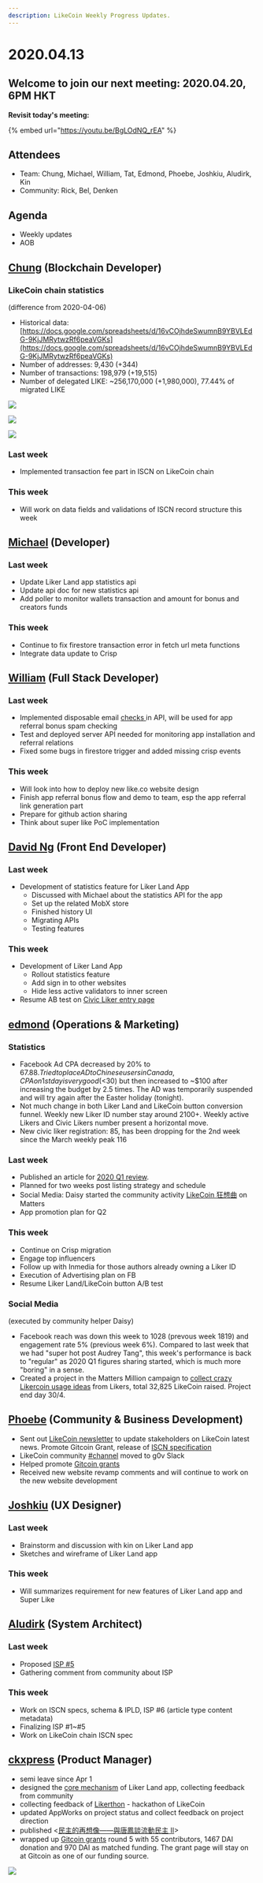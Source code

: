 ```yaml
---
description: LikeCoin Weekly Progress Updates.
---
```


# 2020.04.13

## Welcome to join our next meeting: 2020.04.20, 6PM HKT

**Revisit today's meeting:**

{% embed url="https://youtu.be/BgLOdNQ_rEA" %}

## Attendees <a href="#98d6" id="98d6"></a>

* Team: Chung, Michael, William, Tat, Edmond, Phoebe, Joshkiu, Aludirk, Kin
* Community: Rick, Bel, Denken

## Agenda <a href="#e3a3" id="e3a3"></a>

* Weekly updates
* AOB

## [Chung](https://like.co/chungwu) (Blockchain Developer)

### LikeCoin chain statistics

(difference from 2020-04-06)

* Historical data: [https://docs.google.com/spreadsheets/d/16vCOjhdeSwumnB9YBVLEdG-9KjJMRytwzRf6peaVGKs](https://docs.google.com/spreadsheets/d/16vCOjhdeSwumnB9YBVLEdG-9KjJMRytwzRf6peaVGKs)
* Number of addresses: 9,430 (+344)
* Number of transactions: 198,979 (+19,515)
* Number of delegated LIKE: \~256,170,000 (+1,980,000), 77.44% of migrated LIKE

![](<../../../.gitbook/assets/zhu-jie-20200413-161946 (1) (1) (1).png>)

![](<../../../.gitbook/assets/zhu-jie-20200413-1619462 (1) (1).png>)

![](../../../.gitbook/assets/zhu-jie-20200413-1619463.png)

### Last week

* Implemented transaction fee part in ISCN on LikeCoin chain

### This week

* Will work on data fields and validations of ISCN record structure this week&#x20;

## [Michael](https://like.co/michaelcheung) (Developer)

### Last week

* Update Liker Land app statistics api
* Update api doc for new statistics api
* Add poller to monitor wallets transaction and amount for bonus and creators funds

### This week

* Continue to fix firestore transaction error in fetch url meta functions
* Integrate data update to Crisp

## [William](https://like.co/williamchong007) (Full Stack Developer)

### Last week

* Implemented disposable email [checks ](https://github.com/likecoin/likecoin-api-public/pull/138)in API, will be used for app referral bonus spam checking
* Test and deployed server API needed for monitoring app installation and referral relations
* Fixed some bugs in firestore trigger and added missing crisp events

### This week

* Will look into how to deploy new like.co website design
* Finish app referral bonus flow and demo to team, esp the app referral link generation part
* Prepare for github action sharing
* Think about super like PoC implementation

## [David Ng](https://github.com/nwingt) (Front End Developer)

### Last week

* Development of statistics feature for Liker Land App
  * Discussed with Michael about the statistics API for the app
  * Set up the related MobX store
  * Finished history UI
  * Migrating APIs
  * Testing features

### This week

* Development of Liker Land App
  * Rollout statistics feature
  * Add sign in to other websites
  * Hide less active validators to inner screen
* Resume AB test on [Civic Liker entry page](https://liker.land/civic)

## [**edmond**](https://like.co/edmondyu) **(Operations & Marketing)**

### **Statistics**

* Facebook Ad CPA decreased by 20% to $67.88.  Tried to place AD to Chinese users in Canada, CPA on 1st day is very good (<$30) but then increased to \~$100 after increasing the budget by 2.5 times.  The AD was temporarily suspended and will try again after the Easter holiday (tonight).
* Not much change in both Liker Land and LikeCoin button conversion funnel.  Weekly new Liker ID number stay around 2100+.  Weekly active Likers and Civic Likers number present a horizontal move.
* New civic liker registration: 85, has been dropping for the 2nd week since the March weekly peak 116

### Last week

* Published an article for [2020 Q1 review](https://matters.news/@likecoin/%E8%AE%9A%E8%B3%9E%E5%85%AC%E6%B0%91-2020-%E7%AC%AC%E4%B8%80%E5%AD%A3%E5%9B%9E%E9%A1%A7-bafyreifdlfznigt3htdur7e2pyomoem5chmmortz34rnakprxdipt6s2vy).
* Planned for two weeks post listing strategy and schedule
* Social Media: Daisy started the community activity [LikeCoin 狂想曲](https://matters.news/@daisy/matters-%E7%A4%BE%E5%8D%80%E5%9F%BA%E9%87%91%E9%85%8D%E6%8D%90%E6%8F%90%E6%A1%88-like-coin-%E7%8B%82%E6%83%B3%E6%9B%B2-bafyreiftbuickqne5bosrwweerr4znzsmhoygyipzlcv222l5glsekjvcm) on Matters
* App promotion plan for Q2

### This week

* Continue on Crisp migration
* Engage top influencers
* Follow up with Inmedia for those authors already owning a Liker ID
* Execution of Advertising plan on FB
* Resume Liker Land/LikeCoin button A/B test

### Social Media

(executed by community helper Daisy)

* Facebook reach was down this week to 1028 (prevous week 1819) and engagement rate 5% (previous week 6%). Compared to last week that we had "super hot post Audrey Tang", this week's performance is back to "regular" as 2020 Q1 figures sharing started, which is much more "boring" in a sense.
*  Created a project in the Matters Million campaign to [collect crazy Likercoin usage ideas](https://matters.news/@daisy/like-coin-%E6%96%B0%E6%89%8B%E6%9D%91-%E4%B8%8D%E6%96%B7%E6%9B%B4%E6%96%B0-%E8%AB%8B%E7%9C%8B%E7%95%99%E8%A8%80-zdpuAwHNTynzTx2Vi3Q487FNjSsacmzkRoiWpPjFgydW2gy6y) from Likers, total 32,825 LikeCoin raised. Project end day 30/4.

## [Phoebe](https://like.co/phoebe\_fb) (Community & Business Development) <a href="#fbf6" id="fbf6"></a>

* Sent out [LikeCoin newsletter](https://likecoin.substack.com/p/donate-1-to-help-likecoin-get-matching) to update stakeholders on LikeCoin latest news. Promote Gitcoin Grant, release of [ISCN specification](https://github.com/likecoin/iscn-specs/issues/2)
* LikeCoin community [#channel](https://join.slack.com/share/I011DE5FJSH/U02uGaEcuv166aGQtqla6NK7/enQtMTA0NzQ4MTUyODkwMS0zYjA0ZTFiMjQzNjlhMjc5NGZhYjYxMzE5N2Y2ZDVlNzhlMDBkMmUxNGUwYmYxMWMyMjdhYTdmYzM1YmJjYWRh) moved to g0v Slack
* Helped promote [Gitcoin grants](https://gitcoin.co/grants/634/likecoin-republic-of-liker-land)&#x20;
* Received new website revamp comments and will continue to work on the new website development

## [Joshkiu](https://like.co/joshkiu) (UX Designer) <a href="#fbf6" id="fbf6"></a>

### Last week

* Brainstorm and discussion with kin on Liker Land app
* Sketches and wireframe of Liker Land app&#x20;

### This week

* Will summarizes requirement for new features of Liker Land app and Super Like

## [Aludirk](https://like.co/aludirk) (System Architect) <a href="#fbf6" id="fbf6"></a>

### Last week

* Proposed [ISP #5](https://github.com/likecoin/iscn-specs/issues/5)
* Gathering comment from community about ISP

### This week

* Work on ISCN specs, schema & IPLD, ISP #6 (article type content metadata)
* Finalizing ISP #1\~#5
* Work on LikeCoin chain ISCN spec

## [ckxpress](https://like.co/ckxpress) (Product Manager)

* semi leave since Apr 1
* designed the [core mechanism](https://docs.google.com/presentation/d/1-qvNS5ARCkc5oAWMCMZGmFzXcbBjlYHKRMVvCq78Wvs/edit?usp=sharing) of Liker Land app, collecting feedback from community
* collecting feedback of [Likerthon](https://github.com/likecoin/likerthon) - hackathon of LikeCoin
* updated AppWorks on project status and collect feedback on project direction
* published <[民主的再想像——與唐鳳談流動民主 II](https://matters.news/@ckxpress/%E6%B0%91%E4%B8%BB%E7%9A%84%E5%86%8D%E6%83%B3%E5%83%8F-%E8%88%87%E5%94%90%E9%B3%B3%E8%AB%87%E6%B5%81%E5%8B%95%E6%B0%91%E4%B8%BB-ii-bafyreiflgxoqowotorkdhgns24hznm5du2cvo3342zohwgoc5cg5s77fb4)>
* wrapped up [Gitcoin grants](https://gitcoin.co/grants/634/likecoin-republic-of-liker-land) round 5 with 55 contributors, 1467 DAI donation and 970 DAI as matched funding. The grant page will stay on at Gitcoin as one of our funding source.

![](../../../.gitbook/assets/screenshot-2020-04-13-at-15.14.41-edited.png)



